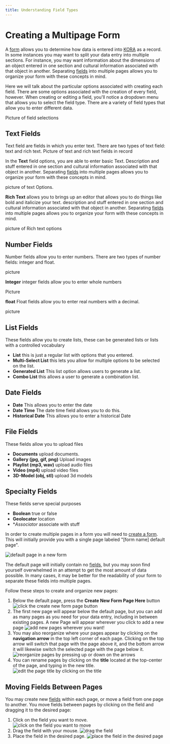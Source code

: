 ```yaml
---
title: Understanding Field Types
---
```

# Creating a Multipage Form
A [form](content/creating_a_form.md) allows you to determine how data is entered into [KORA](content/understanding_core_concepts.md) as a record. In some instances you may want to split your data entry into multiple sections. For instance, you may want information about the dimensions of an object entered in one section and cultural information associated with that object in another. Separating [fields](content/creating_fields.md) into multiple pages allows you to organize your form with these concepts in mind.

Here we will talk about the particular options associated with creating each field. There are some options associated with the creation of every field, however. When creating or editing a field, you'll notice a dropdown menu that allows you to select the field type. There are a variety of field types that allow you to enter different data.

Picture of field selections

## Text Fields
Text field are fields in which you enter text. There are two types of text field: text and rich text.
Picture of text and rich text fields in record

In the **Text** field options, you are able to enter basic Text. Description and stuff entered in one section and cultural information associated with that object in another. Separating [fields](content/creating_fields.md) into multiple pages allows you to organize your form with these concepts in mind.

picture of text Options.

**Rich Text** allows you to  brings up an editor that allows you to do things like bold and italicize your text. description and stuff entered in one section and cultural information associated with that object in another. Separating [fields](content/creating_fields.md) into multiple pages allows you to organize your form with these concepts in mind.

picture of Rich text options


## Number Fields
Number fields allow you to enter numbers. There are two types of number fields: integer and float.

picture

**Integer** integer fields allow you to enter whole numbers

Picture

**float** Float fields allow you to enter real numbers with a decimal.

picture

## List Fields
These fields allow you to create lists, these can be generated lists or lists with a controlled vocabulary
  * **List** this is just a regular list with options that you entered.
  * **Multi-Select List** this lets you allow for multiple options to be selected on the list.
  * **Generated List** This list option allows users to generate a list.
  * **Combo List** this allows a user to generate a combination list.

## Date Fields
  * **Date** This allows you to enter the date
  * **Date Time** The date time field allows you to do this.
  * **Historical Date** This allows you to enter a historical Date

## File Fields
These fields allow you to upload files
  * **Documents** upload documents.
  * **Gallery (jpg, gif, png)** Upload images
  * **Playlist (mp3, wav)** upload audio files
  * **Video (mp4)** upload video files
  * **3D-Model (obj, stl)** upload 3d models

## Specialty Fields
These fields serve special purposes
  * **Boolean** true or false
  * **Geolocator** location
  * **Associator* associate with stuff


In order to create multiple pages in a form you will need to [create a form](content/create_form.md). This will initially provide you with a single page labeled "[form name] default page".

![default page in a new form](files/creating_a_multipage_form_1_annotated.png)

The default page will initially contain no [fields](content/creating_fields.md), but you may soon find yourself overwhelmed in an attempt to get the most amount of data possible. In many cases, it may be better for the readability of your form to separate these fields into multiple pages.

Follow these steps to create and organize new pages:
1. Below the default page, press the **Create New Form Page Here** button
![click the create new form page button](files/creating_a_multipage_form_2_annotated.png)
2. The first new page will appear below the default page, but you can add as many pages as you need for your data entry, including in between existing pages. A new Page will appear wherever you click to add a new page
![add new pages wherever you want!](files/creating_a_multipage_form_3_annotated.png)
3. You may also reorganize where your pages appear by clicking on the **navigation arrow** in the top left corner of each page. Clicking on the top arrow will switch that page with the page above it, and the bottom arrow it will likewise switch the selected page with the page below it.
![reorganize pages by pressing up or down on the arrows](files/creating_a_multipage_form_4_annotated.png)
4. You can rename pages by clicking on the **title** located at the top-center of the page, and typing in the new title.
![edit the page title by clicking on the title](files/creating_a_multipage_form_5_annotated.png)

## Moving Fields Between Pages
You may create new [fields](content/creating_fields.md) within each page, or move a field from one page to another. You move fields between pages by clicking on the field and dragging it to the desired page:
1. Click on the field you want to move.
![click on the field you want to move](files/creating_a_multipage_form_6_annotated.png)
2. Drag the field with your mouse.
![drag the field](files/creating_a_multipage_form_7_annotated.png)
3. Place the field in the desired page.
![place the field in the desired page](files/creating_a_multipage_form_8_annotated.png)
